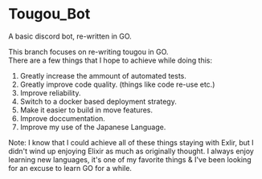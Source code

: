 # Tougou\_Bot

A basic discord bot, re-written in GO.

This branch focuses on re-writing tougou in GO.  
There are a few things that I hope to achieve while doing this:  
1. Greatly increase the ammount of automated tests.
2. Greatly improve code quality. (things like code re-use etc.)
3. Improve reliability.
4. Switch to a docker based deployment strategy.
5. Make it easier to build in move features.
6. Improve doccumentation.
7. Improve my use of the Japanese Language.

Note: I know that I could achieve all of these things staying with Exlir, but I
 didn't wind up enjoying Elixir as much as originally thought. 
I always enjoy learning new languages, it's one of my favorite things & I've been
 looking for an excuse to learn GO for a while.
